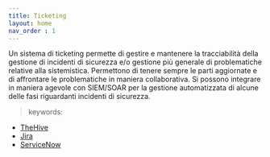 ```yaml
---
title: Ticketing
layout: home
nav_order : 1
---
```


Un sistema di ticketing permette di gestire e mantenere la tracciabilità della gestione di incidenti di sicurezza e/o gestione più generale di problematiche relative alla sistemistica. Permettono di tenere sempre le parti aggiornate e di affrontare le problematiche in maniera collaborativa. Si possono integrare in maniera agevole con SIEM/SOAR per la gestione automatizzata di alcune delle fasi riguardanti incidenti di sicurezza.

> keywords: 

* [TheHive]
* [Jira]
* [ServiceNow]

[TheHive]: https://github.com/TheHive-Project/TheHive
[ServiceNow]: https://www.servicenow.com/products/itsm.html
[Jira]: https://www.atlassian.com/software/jira